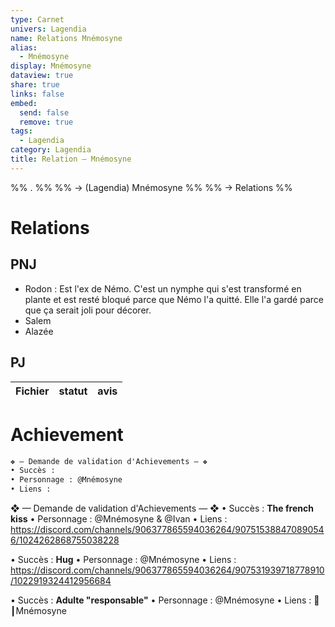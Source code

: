 ```yaml
---
type: Carnet
univers: Lagendia
name: Relations Mnémosyne
alias:
  - Mnémosyne
display: Mnémosyne
dataview: true
share: true
links: false
embed:
  send: false
  remove: true
tags:
  - Lagendia
category: Lagendia
title: Relation — Mnémosyne
---
```


%% . %%
%% → (Lagendia) Mnémosyne %%
%% → Relations %%



# Relations
## PNJ
- Rodon : Est l'ex de Némo. C'est un nymphe qui s'est transformé en plante et est resté bloqué parce que Némo l'a quitté. Elle l'a gardé parce que ça serait joli pour décorer.
- Salem
- Alazée

## PJ
| Fichier | statut | avis |
| ------- | ------ | ---- |

# Achievement
```md
❖ — Demande de validation d'Achievements — ❖
• Succès :
• Personnage : @Mnémosyne
• Liens : 
```

❖ — Demande de validation d'Achievements — ❖
• Succès : **The french kiss**
• Personnage : @Mnémosyne & @Ivan
• Liens : https://discord.com/channels/906377865594036264/907515388470890546/1024262868755038228

• Succès : **Hug**
• Personnage : @Mnémosyne
• Liens : https://discord.com/channels/906377865594036264/907531939718778910/1022919324412956684

• Succès : **Adulte "responsable"** 
• Personnage : @Mnémosyne 
• Liens : 🧼┃Mnémosyne

